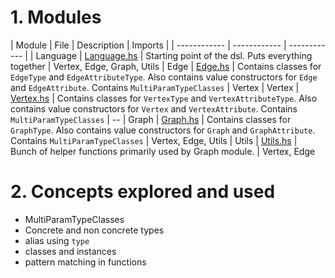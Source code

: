 # 1. Modules

| Module  | File   | Description   | Imports |
| ------------ | ------------ | ------------ |
|  Language | [Language.hs](Language.hs "Language.hs")  |  Starting point of the dsl. Puts everything together | Vertex, Edge, Graph, Utils
| Edge  |  [Edge.hs](Edge.hs "Edge.hs") | Contains classes for `EdgeType` and `EdgeAttributeType`. Also contains value constructors for `Edge` and `EdgeAttribute`. Contains `MultiParamTypeClasses`  | Vertex
| Vertex  |  [Vertex.hs](Vertex.hs "Vertex.hs") | Contains classes for `VertexType` and `VertexAttributeType`. Also contains value constructors for `Vertex` and `VertexAttribute`. Contains `MultiParamTypeClasses`  |  --
| Graph  |  [Graph.hs](Graph.hs "Graph.hs") | Contains classes for `GraphType`. Also contains value constructors for `Graph` and `GraphAttribute`. Contains `MultiParamTypeClasses`  |  Vertex, Edge, Utils
|  Utils | [Utils.hs](Utils.hs "Utils.hs")  | Bunch of helper functions primarily used by Graph module.  | Vertex, Edge

# 2. Concepts explored and used
- MultiParamTypeClasses
- Concrete and non concrete types
- alias using `type`
- classes and instances
- pattern matching in functions